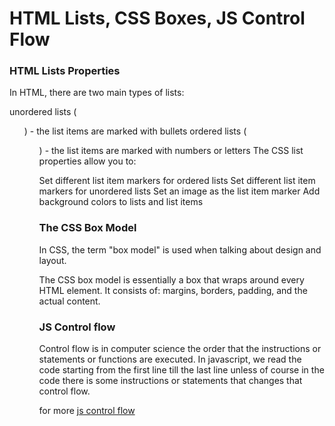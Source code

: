 # 	HTML Lists, CSS Boxes, JS Control Flow

### HTML Lists Properties
In HTML, there are two main types of lists:

unordered lists (<ul>) - the list items are marked with bullets
ordered lists (<ol>) - the list items are marked with numbers or letters
The CSS list properties allow you to:

Set different list item markers for ordered lists
Set different list item markers for unordered lists
Set an image as the list item marker
Add background colors to lists and list items


### The CSS Box Model
In CSS, the term "box model" is used when talking about design and layout.

The CSS box model is essentially a box that wraps around every HTML element. It consists of: margins, borders, padding, and the actual content.

### JS Control flow
Control flow is in computer science the order that the instructions or statements or functions are executed. In javascript, we read the code starting from the first line till the last line unless of course in the code there is some instructions or statements that changes that control flow.

for more [js control flow](https://dev.to/mugas/control-flow-in-javascript-246l)